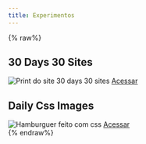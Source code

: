 ```yaml
---
title: Experimentos
---
```

{% raw%} 
<section class="card-container">
  <div class="card">
    <h2 class="card-title">30 Days 30 Sites</h2>
    <img src="https://i.imgur.com/ug94EOA.png" class="card-img" alt="Print do site 30 days 30 sites">
    <a href="https://crisgon.github.io/30Days30Sites/projects/index.html" target="_blank" class="card-link">Acessar</a>
  </div>
  <div class="card">
    <h2 class="card-title">Daily Css Images</h2>
    <img src="https://i.imgur.com/Ae1dNJq.png" class="card-img" alt="Hamburguer feito com css">
    <a href="https://codepen.io/collection/DjydKR" target="_blank" class="card-link">Acessar</a>
  </div>
</section>
{% endraw%}